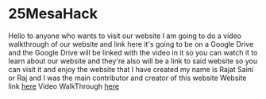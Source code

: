 # 25MesaHack  
Hello to anyone who wants to visit our website I am going to do a video walkthrough of our website and link here it's going to be on a Google Drive and the Google Drive will be linked with the video in it so you can watch it to learn about our website and they're also will be a link to said website so you can visit it and enjoy the website that I have created my name is Rajat Saini or Raj and I was the main contributor and creator of this website
Website link [here]([https://github.com/AshaJWarrior/25MesaHack/blob/PC-Club-Raj_V1/index%20(1).html](https://ashajwarrior.github.io/25MesaHack/index.html))  
Video WalkThrough [here](https://github.com/AshaJWarrior/25MesaHack/blob/PC-Club-Raj_V1/script%20(1).js)  
